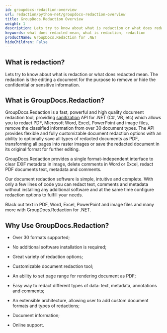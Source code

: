 ```yaml
---
id: groupdocs-redaction-overview
url: redaction/python-net/groupdocs-redaction-overview
title: GroupDocs.Redaction Overview
weight: 1
description: Lets try to know about what is redaction or what does redacted mean. The redaction is the editing a document for the purpose to remove or hide the confidential or sensitive information.
keywords: what does redacted mean, what is redaction, redaction
productName: GroupDocs.Redaction for .NET
hideChildren: False
---
```

## What is redaction?

Lets try to know about what is redaction or what does redacted mean. The redaction is the editing a document for the purpose to remove or hide the confidential or sensitive information.


## What is GroupDocs.Redaction?

GroupDocs.Redaction is a fast, powerful and high quality document redaction tool, providing [sanitization](https://en.wikipedia.org/wiki/Sanitization_(classified_information)) API for .NET (C#, VB, etc) which allows you to redact PDF, Microsoft Word, Excel, PowerPoint and image files, remove the classified information from over 30 document types. The API provides flexible and fully customizable document redaction options with an ability to optionally save all types of redacted documents as PDF, transforming all pages into raster images or save the redacted document in its original format for further editing.  

GroupDocs.Redaction provides a single format-independent interface to clear EXIF metadata in image, delete comments in Word or Excel, redact PDF documents text, metadata and comments.

Our document redaction software is simple, intuitive and complete. With only a few lines of code you can redact text, comments and metadata without installing any additional software and at the same time configure redaction options to fulfill your needs.

Black out text in PDF, Word, Excel, PowerPoint and image files and many more with GroupDocs.Redaction for .NET. 

## Why Use GroupDocs.Redaction?

*   Over 30 formats supported;
*   No additional software installation is required;
*   Great variety of redaction options;
*   Customizable document redaction tool;
*   An ability to set page range for rendering document as PDF;
    
*   Easy way to redact different types of data: text, metadata, annotations and comments;
    
*   An extensible architecture, allowing user to add custom document formats and types of redactions;
*   Document information;
*   Online support.
